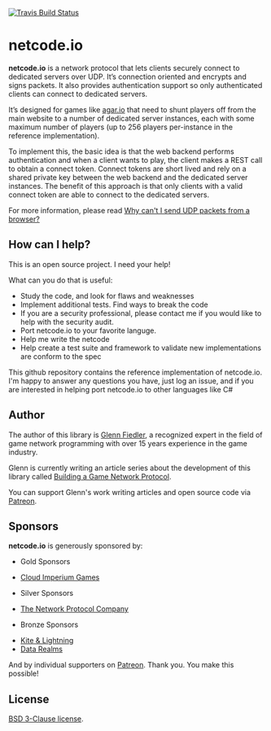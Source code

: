 [![Travis Build Status](https://travis-ci.org/networkprotocol/netcode.io.svg?branch=master)](https://travis-ci.org/networkprotocol/netcode.io)

# netcode.io

**netcode.io** is a network protocol that lets clients securely connect to dedicated servers over UDP. It’s connection oriented and encrypts and signs packets. It also provides authentication support so only authenticated clients can connect to dedicated servers.

It’s designed for games like [agar.io](http://agar.io) that need to shunt players off from the main website to a number of dedicated server instances, each with some maximum number of players (up to 256 players per-instance in the reference implementation). 

To implement this, the basic idea is that the web backend performs authentication and when a client wants to play, the client makes a REST call to obtain a connect token. Connect tokens are short lived and rely on a shared private key between the web backend and the dedicated server instances. The benefit of this approach is that only clients with a valid connect token are able to connect to the dedicated servers.

For more information, please read [Why can't I send UDP packets from a browser?](http://173.255.195.190/gafferongames/post/why_cant_i_send_udp_packets_from_a_browser/)

## How can I help?

This is an open source project. I need your help!

What can you do that is useful:

* Study the code, and look for flaws and weaknesses
* Implement additional tests. Find ways to break the code
* If you are a security professional, please contact me if you would like to help with the security audit.
* Port netcode.io to your favorite languge.
* Help me write the netcode
* Help create a test suite and framework to validate new implementations are conform to the spec

This github repository contains the reference implementation of netcode.io. I'm happy to answer any questions you have, just log an issue, and if you are interested in helping port netcode.io to other languages like C#

## Author

The author of this library is [Glenn Fiedler](https://www.linkedin.com/in/glennfiedler), a recognized expert in the field of game network programming with over 15 years experience in the game industry.

Glenn is currently writing an article series about the development of this library called [Building a Game Network Protocol](http://gafferongames.com/2016/05/10/building-a-game-network-protocol/).

You can support Glenn's work writing articles and open source code via [Patreon](http://www.patreon.com/gafferongames).

## Sponsors

**netcode.io** is generously sponsored by:

* Gold Sponsors
 - [Cloud Imperium Games](https://cloudimperiumgames.com)
 
* Silver Sponsors
 - [The Network Protocol Company](http://www.thenetworkprotocolcompany.com)

* Bronze Sponsors
 - [Kite & Lightning](http://kiteandlightning.la/)
 - [Data Realms](http://datarealms.com)
 
And by individual supporters on [Patreon](http://www.patreon.com/gafferongames). Thank you. You make this possible!

## License

[BSD 3-Clause license](https://opensource.org/licenses/BSD-3-Clause).
